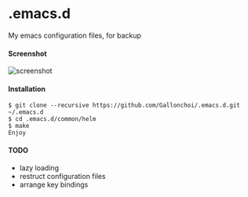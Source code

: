# .emacs.d
My emacs configuration files, for backup

#### Screenshot

![screenshot](https://raw.githubusercontent.com/Gallonchoi/.emacs.d/master/screenshot.jpg)

#### Installation
```
$ git clone --recursive https://github.com/Gallonchoi/.emacs.d.git ~/.emacs.d
$ cd .emacs.d/common/helm
$ make
Enjoy
```
#### TODO
- lazy loading
- restruct configuration files
- arrange key bindings

